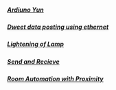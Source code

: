 <h5><a href="https://github.com/kvinlazy/Ardiuno-Code/tree/master/Ardiuno_yun">Ardiuno Yun</a></h5>
<h5><a href="https://github.com/kvinlazy/Ardiuno-Code/blob/master/Dweet_data_posting_usingethernet/Dweet_data_posting_usingethernet.ino">Dweet data posting using ethernet</a></h5>
<h5><a href="https://github.com/kvinlazy/Ardiuno-Code/tree/master/Lightninglamp">Lightening of Lamp</a></h5>
<h5><a href="https://github.com/kvinlazy/Ardiuno-Code/blob/master/Send%20%26%20recieve/test.ino">Send and Recieve</a></h5>
<h5><a href="https://github.com/kvinlazy/Ardiuno-Code/blob/master/room_automation_ethernet_proximity/room_automation_ethernet_proximity.ino">Room Automation with Proximity</a></h5>
